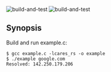 ![build-and-test](https://github.com/vdudouyt/cares-rs/actions/workflows/cargo-test.yaml/badge.svg) ![build-and-test](https://github.com/vdudouyt/cares-rs/actions/workflows/benchmarks.yaml/badge.svg)

## Synopsis

Build and run example.c:
```nohighlight
$ gcc example.c -lcares_rs -o example
$ ./example google.com
Resolved: 142.250.179.206
```
